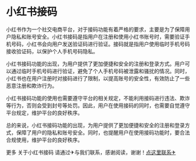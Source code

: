 # 小红书接码

小红书作为一个社交电商平台，对于接码功能有着严格的要求，主要是为了保障用户隐私和账号安全。小红书接码是指用户在注册和使用小红书账号时，需要验证手机号码，小红书会向用户发送验证码进行验证。接码就是指用户使用临时手机号码接收验证码，以保护个人手机号码隐私。

小红书接码功能的出现，为用户提供了更加便捷和安全的注册和登录方式。用户可以通过临时手机号码进行验证，避免了个人手机号码被泄露和骚扰的情况。同时，小红书也在用户注册时对接码进行了限制，以提高账号的安全性，有效防止了一些恶意注册和欺诈行为。

小红书接码功能的使用也需要遵守平台的相关规定，不能利用接码进行违法、欺诈等行为，否则会受到封号等处罚。因此，用户在使用接码的同时，也需要自觉遵守平台规定，维护平台的良好秩序。

总的来说，小红书接码功能的出现，为用户提供了更加便捷和安全的注册和登录方式，保障了用户的隐私和账号安全。同时，也提醒用户在使用接码功能时，要合法合规使用，维护平台的良好秩序。

更多 关于小红书接码 请通过✈与我们联系，感谢阅读，谢谢！[点这里联系✈](https://c.k02.cc)